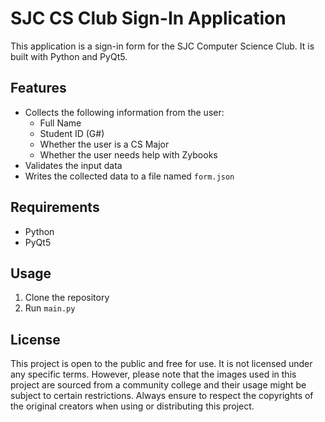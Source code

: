 # SJC CS Club Sign-In Application

This application is a sign-in form for the SJC Computer Science Club. It is built with Python and PyQt5.

## Features

- Collects the following information from the user:
  - Full Name
  - Student ID (G#)
  - Whether the user is a CS Major
  - Whether the user needs help with Zybooks
- Validates the input data
- Writes the collected data to a file named `form.json`

## Requirements

- Python
- PyQt5

## Usage

1. Clone the repository
2. Run `main.py`

## License

This project is open to the public and free for use. It is not licensed under any specific terms. However, please note that the images used in this project are sourced from a community college and their usage might be subject to certain restrictions. Always ensure to respect the copyrights of the original creators when using or distributing this project.

